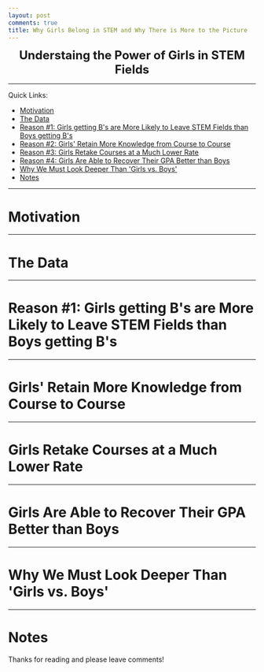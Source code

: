 ```yaml
---
layout: post
comments: true
title: Why Girls Belong in STEM and Why There is More to the Picture
---
```


<center>
<font size="5"><b>Understaing the Power of Girls in STEM Fields</b></font>
</center>

---

Quick Links: 

* [Motivation](#mot)  
* [The Data](#dat)  
* [Reason #1: Girls getting B's are More Likely to Leave STEM Fields than Boys getting B's](#r1)  
* [Reason #2: Girls' Retain More Knowledge from Course to Course](#r2)  
* [Reason #3: Girls Retake Courses at a Much Lower Rate](#r3)  
* [Reason #4: Girls Are Able to Recover Their GPA Better than Boys](#r4)  
* [Why We Must Look Deeper Than 'Girls vs. Boys'](#eth)  
* [Notes](#not)  

---

<a name="mot"></a>

# Motivation

---

<a name="dat"></a>

# The Data

---

<a name="r1"></a>

# Reason #1: Girls getting B's are More Likely to Leave STEM Fields than Boys getting B's

---

<a name="r2"></a>

# Girls' Retain More Knowledge from Course to Course

---

<a name="r3"></a>

# Girls Retake Courses at a Much Lower Rate

---

<a name="r4"></a>

# Girls Are Able to Recover Their GPA Better than Boys

---

<a name="eth"></a>

# Why We Must Look Deeper Than 'Girls vs. Boys'

---

<a name="not"></a>

# Notes

Thanks for reading and please leave comments!
